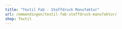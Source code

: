 ```yaml
---
title: "Textil Fab - Stoffdruck Manufaktur"
url: /emmendingen/textil-fab-stoffdruck-manufaktur/
shop: Textil
---
```

